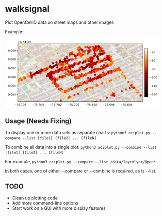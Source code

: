 # walksignal
Plot OpenCellID data on street maps and other images

Example:

![Downtown Ottawa](example.png?raw=true)


## Usage (Needs Fixing)

To display one or more data sets as separate charts:
`python3 ociplot.py --compare --list [file1] [file2] ... [fileN]`

To combine all data into a single plot:
`python3 ociplot.py --combine --list [file1] [file2] ... [fileN]`

For example,
`python3 ociplot.py --compare --list /data/laycolyoc/Open*`

In both cases, one of either --compare or --combine is required, as is
--list.


## TODO

- Clean up plotting code
- Add more command-line options
- Start work on a GUI with more display features
